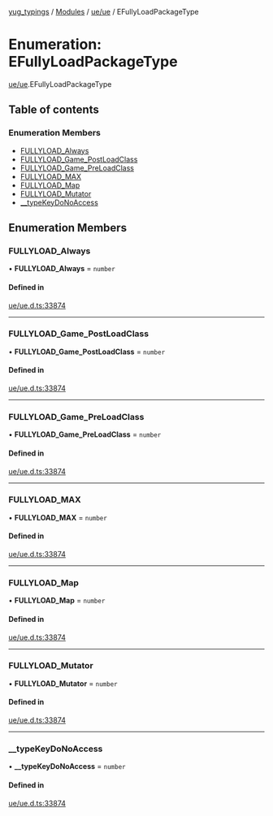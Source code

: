 [yug_typings](../README.md) / [Modules](../modules.md) / [ue/ue](../modules/ue_ue.md) / EFullyLoadPackageType

# Enumeration: EFullyLoadPackageType

[ue/ue](../modules/ue_ue.md).EFullyLoadPackageType

## Table of contents

### Enumeration Members

- [FULLYLOAD\_Always](ue_ue.EFullyLoadPackageType.md#fullyload_always)
- [FULLYLOAD\_Game\_PostLoadClass](ue_ue.EFullyLoadPackageType.md#fullyload_game_postloadclass)
- [FULLYLOAD\_Game\_PreLoadClass](ue_ue.EFullyLoadPackageType.md#fullyload_game_preloadclass)
- [FULLYLOAD\_MAX](ue_ue.EFullyLoadPackageType.md#fullyload_max)
- [FULLYLOAD\_Map](ue_ue.EFullyLoadPackageType.md#fullyload_map)
- [FULLYLOAD\_Mutator](ue_ue.EFullyLoadPackageType.md#fullyload_mutator)
- [\_\_typeKeyDoNoAccess](ue_ue.EFullyLoadPackageType.md#__typekeydonoaccess)

## Enumeration Members

### FULLYLOAD\_Always

• **FULLYLOAD\_Always** = `number`

#### Defined in

[ue/ue.d.ts:33874](https://github.com/YugMetaverse/yug_typings/blob/25cad34/ue/ue.d.ts#L33874)

___

### FULLYLOAD\_Game\_PostLoadClass

• **FULLYLOAD\_Game\_PostLoadClass** = `number`

#### Defined in

[ue/ue.d.ts:33874](https://github.com/YugMetaverse/yug_typings/blob/25cad34/ue/ue.d.ts#L33874)

___

### FULLYLOAD\_Game\_PreLoadClass

• **FULLYLOAD\_Game\_PreLoadClass** = `number`

#### Defined in

[ue/ue.d.ts:33874](https://github.com/YugMetaverse/yug_typings/blob/25cad34/ue/ue.d.ts#L33874)

___

### FULLYLOAD\_MAX

• **FULLYLOAD\_MAX** = `number`

#### Defined in

[ue/ue.d.ts:33874](https://github.com/YugMetaverse/yug_typings/blob/25cad34/ue/ue.d.ts#L33874)

___

### FULLYLOAD\_Map

• **FULLYLOAD\_Map** = `number`

#### Defined in

[ue/ue.d.ts:33874](https://github.com/YugMetaverse/yug_typings/blob/25cad34/ue/ue.d.ts#L33874)

___

### FULLYLOAD\_Mutator

• **FULLYLOAD\_Mutator** = `number`

#### Defined in

[ue/ue.d.ts:33874](https://github.com/YugMetaverse/yug_typings/blob/25cad34/ue/ue.d.ts#L33874)

___

### \_\_typeKeyDoNoAccess

• **\_\_typeKeyDoNoAccess** = `number`

#### Defined in

[ue/ue.d.ts:33874](https://github.com/YugMetaverse/yug_typings/blob/25cad34/ue/ue.d.ts#L33874)
